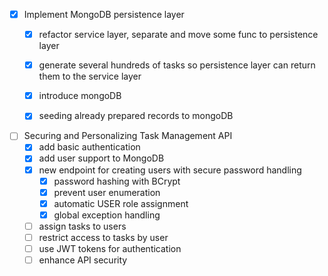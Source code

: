 - [x] Implement MongoDB persistence layer
  - [x] refactor service layer, separate and move some func to persistence layer
  - [x] generate several hundreds of tasks so persistence layer can return them to the service layer
  - [x] introduce mongoDB
  - [x] seeding already prepared records to mongoDB


- [ ] Securing and Personalizing Task Management API
    - [x] add basic authentication
    - [x] add user support to MongoDB
    - [x] new endpoint for creating users with secure password handling
        - [x] password hashing with BCrypt
        - [x] prevent user enumeration
        - [x] automatic USER role assignment
        - [x] global exception handling
    - [ ] assign tasks to users
    - [ ] restrict access to tasks by user
    - [ ] use JWT tokens for authentication
    - [ ] enhance API security